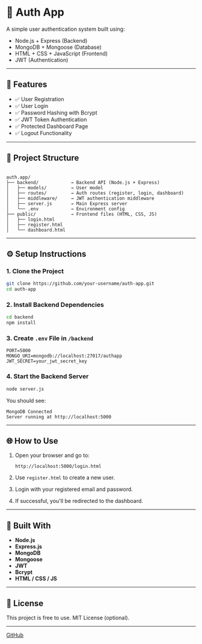 



# 🔐 Auth App

A simple user authentication system built using:

- Node.js + Express (Backend)
- MongoDB + Mongoose (Database)
- HTML + CSS + JavaScript (Frontend)
- JWT (Authentication)

---

## 📌 Features

- ✅ User Registration
- ✅ User Login
- ✅ Password Hashing with Bcrypt
- ✅ JWT Token Authentication
- ✅ Protected Dashboard Page
- ✅ Logout Functionality

---

## 📁 Project Structure

```

auth.app/
├── backend/            → Backend API (Node.js + Express)
│   ├── models/         → User model
│   ├── routes/         → Auth routes (register, login, dashboard)
│   ├── middleware/     → JWT authentication middleware
│   ├── server.js       → Main Express server
│   └── .env            → Environment config
├── public/             → Frontend files (HTML, CSS, JS)
│   ├── login.html
│   ├── register.html
│   └── dashboard.html

````

---

## ⚙️ Setup Instructions

### 1. Clone the Project

```bash
git clone https://github.com/your-username/auth-app.git
cd auth-app
````

### 2. Install Backend Dependencies

```bash
cd backend
npm install
```

### 3. Create `.env` File in `/backend`

```env
PORT=5000
MONGO_URI=mongodb://localhost:27017/authapp
JWT_SECRET=your_jwt_secret_key
```

### 4. Start the Backend Server

```bash
node server.js
```

You should see:

```
MongoDB Connected
Server running at http://localhost:5000
```

---

## 🌐 How to Use

1. Open your browser and go to:

   ```
   http://localhost:5000/login.html
   ```

2. Use `register.html` to create a new user.

3. Login with your registered email and password.

4. If successful, you'll be redirected to the dashboard.

---

## 🧰 Built With

* **Node.js**
* **Express.js**
* **MongoDB**
* **Mongoose**
* **JWT**
* **Bcrypt**
* **HTML / CSS / JS**

---

## 📜 License

This project is free to use. MIT License (optional).

---


[GitHub](https://github.com/mahe0420)

